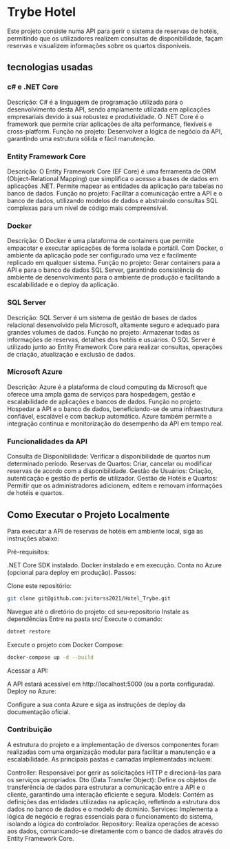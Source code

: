# Trybe Hotel
Este projeto consiste numa API para gerir o sistema de reservas de hotéis, permitindo que os utilizadores realizem consultas de disponibilidade, façam reservas e visualizem informações sobre os quartos disponíveis.
## tecnologias usadas 
### c# e .NET Core
Descrição: C# é a linguagem de programação utilizada para o desenvolvimento desta API, sendo amplamente utilizada em aplicações empresariais devido à sua robustez e produtividade. O .NET Core é o framework que permite criar aplicações de alta performance, flexíveis e cross-platform.
Função no projeto: Desenvolver a lógica de negócio da API, garantindo uma estrutura sólida e fácil manutenção.
### Entity Framework Core
Descrição: O Entity Framework Core (EF Core) é uma ferramenta de ORM (Object-Relational Mapping) que simplifica o acesso a bases de dados em aplicações .NET. Permite mapear as entidades da aplicação para tabelas no banco de dados.
Função no projeto: Facilitar a comunicação entre a API e o banco de dados, utilizando modelos de dados e abstraindo consultas SQL complexas para um nível de código mais compreensível.
### Docker
Descrição: O Docker é uma plataforma de containers que permite empacotar e executar aplicações de forma isolada e portátil. Com Docker, o ambiente da aplicação pode ser configurado uma vez e facilmente replicado em qualquer sistema.
Função no projeto: Gerar containers para a API e para o banco de dados SQL Server, garantindo consistência do ambiente de desenvolvimento para o ambiente de produção e facilitando a escalabilidade e o deploy da aplicação.
### SQL Server
Descrição: SQL Server é um sistema de gestão de bases de dados relacional desenvolvido pela Microsoft, altamente seguro e adequado para grandes volumes de dados.
Função no projeto: Armazenar todas as informações de reservas, detalhes dos hotéis e usuários. O SQL Server é utilizado junto ao Entity Framework Core para realizar consultas, operações de criação, atualização e exclusão de dados.
### Microsoft Azure
Descrição: Azure é a plataforma de cloud computing da Microsoft que oferece uma ampla gama de serviços para hospedagem, gestão e escalabilidade de aplicações e bancos de dados.
Função no projeto: Hospedar a API e o banco de dados, beneficiando-se de uma infraestrutura confiável, escalável e com backup automático. Azure também permite a integração contínua e monitorização do desempenho da API em tempo real.
### Funcionalidades da API
Consulta de Disponibilidade: Verificar a disponibilidade de quartos num determinado período.
Reservas de Quartos: Criar, cancelar ou modificar reservas de acordo com a disponibilidade.
Gestão de Usuários: Criação, autenticação e gestão de perfis de utilizador.
Gestão de Hotéis e Quartos: Permitir que os administradores adicionem, editem e removam informações de hotéis e quartos.

## Como Executar o Projeto Localmente
Para executar a API de reservas de hotéis em ambiente local, siga as instruções abaixo:

Pré-requisitos:

.NET Core SDK instalado.
Docker instalado e em execução.
Conta no Azure (opcional para deploy em produção).
Passos:

Clone este repositório:
```bash
git clone git@github.com:jvitorss2021/Hotel_Trybe.git
```
Navegue até o diretório do projeto:
cd seu-repositorio
Instale as dependências
Entre na pasta src/
Execute o comando: 
```bash
dotnet restore
```
Execute o projeto com Docker Compose:
```bash
docker-compose up -d --build
```
Acessar a API:

A API estará acessível em http://localhost:5000 (ou a porta configurada).
Deploy no Azure:

Configure a sua conta Azure e siga as instruções de deploy da documentação oficial.
### Contribuição
A estrutura do projeto e a implementação de diversos componentes foram realizadas com uma organização modular para facilitar a manutenção e a escalabilidade. As principais pastas e camadas implementadas incluem:

Controller: Responsável por gerir as solicitações HTTP e direcioná-las para os serviços apropriados.
Dto (Data Transfer Object): Define os objetos de transferência de dados para estruturar a comunicação entre a API e o cliente, garantindo uma interação eficiente e segura.
Models: Contém as definições das entidades utilizadas na aplicação, refletindo a estrutura dos dados no banco de dados e o modelo de domínio.
Services: Implementa a lógica de negócio e regras essenciais para o funcionamento do sistema, isolando a lógica do controlador.
Repository: Realiza operações de acesso aos dados, comunicando-se diretamente com o banco de dados através do Entity Framework Core.
